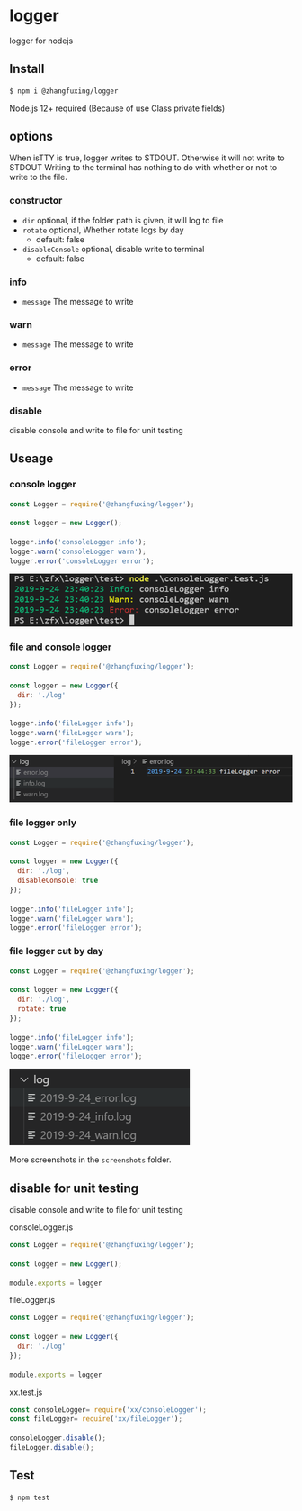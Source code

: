 # logger
logger for nodejs

## Install

```sh
$ npm i @zhangfuxing/logger
```  

Node.js 12+ required (Because of use Class private fields)

## options

When isTTY is true, logger writes to STDOUT. Otherwise it will not write to STDOUT
Writing to the terminal has nothing to do with whether or not to write to the file.

### constructor  
* `dir`  optional, if the folder path is given, it will log to file
* `rotate` optional, Whether rotate logs by day
  - default: false
* `disableConsole` optional, disable write to terminal
  - default: false

### info  
* `message` The message to write  

### warn  
* `message` The message to write  

### error
* `message` The message to write  

### disable 
disable console and write to file for unit testing  
 
## Useage  

### console logger  

```js
const Logger = require('@zhangfuxing/logger');

const logger = new Logger();

logger.info('consoleLogger info');
logger.warn('consoleLogger warn');
logger.error('consoleLogger error');
```  

![consoleLogger](./screenshots/consoleLogger.png)  

### file and console logger  

```js
const Logger = require('@zhangfuxing/logger');

const logger = new Logger({
  dir: './log'
});

logger.info('fileLogger info');
logger.warn('fileLogger warn');
logger.error('fileLogger error');
```  

![fileLogger](./screenshots/fileLogger.png) 

### file logger only

```js
const Logger = require('@zhangfuxing/logger');

const logger = new Logger({
  dir: './log',
  disableConsole: true
});

logger.info('fileLogger info');
logger.warn('fileLogger warn');
logger.error('fileLogger error');
```  

### file logger cut by day

```js
const Logger = require('@zhangfuxing/logger');

const logger = new Logger({
  dir: './log',
  rotate: true 
});

logger.info('fileLogger info');
logger.warn('fileLogger warn');
logger.error('fileLogger error');
```  

![byDay](./screenshots/fileLogger.byDay.png)  

More screenshots in the `screenshots` folder.

## disable for unit testing  
disable console and write to file for unit testing  

consoleLogger.js
```js
const Logger = require('@zhangfuxing/logger');

const logger = new Logger();

module.exports = logger
```

fileLogger.js
```js
const Logger = require('@zhangfuxing/logger');

const logger = new Logger({
  dir: './log'
});

module.exports = logger
```

xx.test.js
```js
const consoleLogger= require('xx/consoleLogger');
const fileLogger= require('xx/fileLogger');

consoleLogger.disable();
fileLogger.disable();
```

## Test

```sh
$ npm test
```  